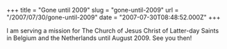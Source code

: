 +++
title = "Gone until 2009"
slug = "gone-until-2009"
url = "/2007/07/30/gone-until-2009"
date = "2007-07-30T08:48:52.000Z"
+++

I am serving a mission for The Church of Jesus Christ of Latter-day Saints in Belgium and the Netherlands until August 2009. See you then!